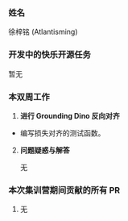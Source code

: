### 姓名

徐梓铭 (Atlantisming)

### 开发中的快乐开源任务

暂无

### 本双周工作

1. **进行 Grounding Dino 反向对齐**

  - 编写损失对齐的测试函数。

2. **问题疑惑与解答**
  
   无

### 本次集训营期间贡献的所有 PR

1. 无
